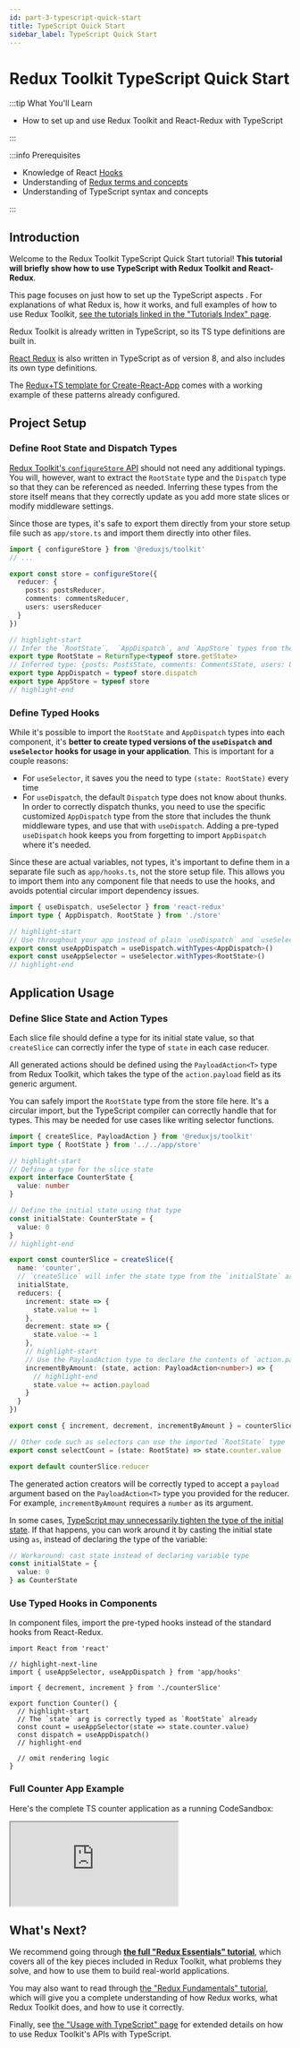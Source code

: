 ```yaml
---
id: part-3-typescript-quick-start
title: TypeScript Quick Start
sidebar_label: TypeScript Quick Start
---
```


# Redux Toolkit TypeScript Quick Start

:::tip What You'll Learn

- How to set up and use Redux Toolkit and React-Redux with TypeScript

:::

:::info Prerequisites

- Knowledge of React [Hooks](https://reactjs.org/docs/hooks-intro.html)
- Understanding of [Redux terms and concepts](https://redux.js.org/tutorials/fundamentals/part-2-concepts-data-flow)
- Understanding of TypeScript syntax and concepts

:::

## Introduction

Welcome to the Redux Toolkit TypeScript Quick Start tutorial! **This tutorial will briefly show how to use TypeScript with Redux Toolkit and React-Redux**.

This page focuses on just how to set up the TypeScript aspects . For explanations of what Redux is, how it works, and full examples of how to use Redux Toolkit, [see the tutorials linked in the "Tutorials Index" page](./tutorials-index.md).

Redux Toolkit is already written in TypeScript, so its TS type definitions are built in.

[React Redux](https://react-redux.js.org) is also written in TypeScript as of version 8, and also includes its own type definitions.

The [Redux+TS template for Create-React-App](https://github.com/reduxjs/cra-template-redux-typescript) comes with a working example of these patterns already configured.

## Project Setup

### Define Root State and Dispatch Types

[Redux Toolkit's `configureStore` API](https://redux-toolkit.js.org/api/configureStore) should not need any additional typings. You will, however, want to extract the `RootState` type and the `Dispatch` type so that they can be referenced as needed. Inferring these types from the store itself means that they correctly update as you add more state slices or modify middleware settings.

Since those are types, it's safe to export them directly from your store setup file such as `app/store.ts` and import them directly into other files.

```ts title="app/store.ts"
import { configureStore } from '@reduxjs/toolkit'
// ...

export const store = configureStore({
  reducer: {
    posts: postsReducer,
    comments: commentsReducer,
    users: usersReducer
  }
})

// highlight-start
// Infer the `RootState`,  `AppDispatch`, and `AppStore` types from the store itself
export type RootState = ReturnType<typeof store.getState>
// Inferred type: {posts: PostsState, comments: CommentsState, users: UsersState}
export type AppDispatch = typeof store.dispatch
export type AppStore = typeof store
// highlight-end
```

### Define Typed Hooks

While it's possible to import the `RootState` and `AppDispatch` types into each component, it's **better to create typed versions of the `useDispatch` and `useSelector` hooks for usage in your application**. This is important for a couple reasons:

- For `useSelector`, it saves you the need to type `(state: RootState)` every time
- For `useDispatch`, the default `Dispatch` type does not know about thunks. In order to correctly dispatch thunks, you need to use the specific customized `AppDispatch` type from the store that includes the thunk middleware types, and use that with `useDispatch`. Adding a pre-typed `useDispatch` hook keeps you from forgetting to import `AppDispatch` where it's needed.

Since these are actual variables, not types, it's important to define them in a separate file such as `app/hooks.ts`, not the store setup file. This allows you to import them into any component file that needs to use the hooks, and avoids potential circular import dependency issues.

```ts title="app/hooks.ts"
import { useDispatch, useSelector } from 'react-redux'
import type { AppDispatch, RootState } from './store'

// highlight-start
// Use throughout your app instead of plain `useDispatch` and `useSelector`
export const useAppDispatch = useDispatch.withTypes<AppDispatch>()
export const useAppSelector = useSelector.withTypes<RootState>()
// highlight-end
```

## Application Usage

### Define Slice State and Action Types

Each slice file should define a type for its initial state value, so that `createSlice` can correctly infer the type of `state` in each case reducer.

All generated actions should be defined using the `PayloadAction<T>` type from Redux Toolkit, which takes the type of the `action.payload` field as its generic argument.

You can safely import the `RootState` type from the store file here. It's a circular import, but the TypeScript compiler can correctly handle that for types. This may be needed for use cases like writing selector functions.

```ts title="features/counter/counterSlice.ts"
import { createSlice, PayloadAction } from '@reduxjs/toolkit'
import type { RootState } from '../../app/store'

// highlight-start
// Define a type for the slice state
export interface CounterState {
  value: number
}

// Define the initial state using that type
const initialState: CounterState = {
  value: 0
}
// highlight-end

export const counterSlice = createSlice({
  name: 'counter',
  // `createSlice` will infer the state type from the `initialState` argument
  initialState,
  reducers: {
    increment: state => {
      state.value += 1
    },
    decrement: state => {
      state.value -= 1
    },
    // highlight-start
    // Use the PayloadAction type to declare the contents of `action.payload`
    incrementByAmount: (state, action: PayloadAction<number>) => {
      // highlight-end
      state.value += action.payload
    }
  }
})

export const { increment, decrement, incrementByAmount } = counterSlice.actions

// Other code such as selectors can use the imported `RootState` type
export const selectCount = (state: RootState) => state.counter.value

export default counterSlice.reducer
```

The generated action creators will be correctly typed to accept a `payload` argument based on the `PayloadAction<T>` type you provided for the reducer. For example, `incrementByAmount` requires a `number` as its argument.

In some cases, [TypeScript may unnecessarily tighten the type of the initial state](https://github.com/reduxjs/redux-toolkit/pull/827). If that happens, you can work around it by casting the initial state using `as`, instead of declaring the type of the variable:

```ts
// Workaround: cast state instead of declaring variable type
const initialState = {
  value: 0
} as CounterState
```

### Use Typed Hooks in Components

In component files, import the pre-typed hooks instead of the standard hooks from React-Redux.

```tsx title="features/counter/Counter.tsx"
import React from 'react'

// highlight-next-line
import { useAppSelector, useAppDispatch } from 'app/hooks'

import { decrement, increment } from './counterSlice'

export function Counter() {
  // highlight-start
  // The `state` arg is correctly typed as `RootState` already
  const count = useAppSelector(state => state.counter.value)
  const dispatch = useAppDispatch()
  // highlight-end

  // omit rendering logic
}
```

### Full Counter App Example

Here's the complete TS counter application as a running CodeSandbox:

<iframe
  class="codesandbox"
  src="https://codesandbox.io/embed/github/reduxjs/redux/tree/master/examples/counter-ts/?codemirror=1&fontsize=14&hidenavigation=1&module=%2Fsrc%2Ffeatures%2Fcounter%2FcounterSlice.ts&theme=dark&runonclick=1"
  title="redux-counter-ts-example"
  allow="geolocation; microphone; camera; midi; vr; accelerometer; gyroscope; payment; ambient-light-sensor; encrypted-media; usb"
  sandbox="allow-modals allow-forms allow-popups allow-scripts allow-same-origin"
></iframe>

## What's Next?

We recommend going through [**the full "Redux Essentials" tutorial**](./essentials/part-1-overview-concepts.md), which covers all of the key pieces included in Redux Toolkit, what problems they solve, and how to use them to build real-world applications.

You may also want to read through [the "Redux Fundamentals" tutorial](./fundamentals/part-1-overview.md), which will give you a complete understanding of how Redux works, what Redux Toolkit does, and how to use it correctly.

Finally, see [the "Usage with TypeScript" page](../usage/UsageWithTypescript.md) for extended details on how to use Redux Toolkit's APIs with TypeScript.
